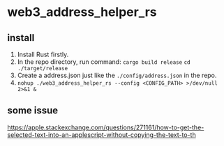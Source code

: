 # web3_address_helper_rs

## install

1. Install Rust firstly.
2. In the repo directory, run command:
    `cargo build release`
    `cd ./target/release`
3. Create a address.json just like the `./config/address.json` in the repo.
4. `nohup ./web3_address_helper_rs --config <CONFIG_PATH> >/dev/null 2>&1 &`

## some issue

https://apple.stackexchange.com/questions/271161/how-to-get-the-selected-text-into-an-applescript-without-copying-the-text-to-th
